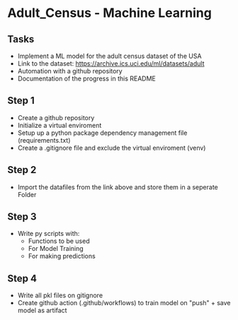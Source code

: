 # Adult_Census - Machine Learning

## Tasks
- Implement a ML model for the adult census dataset of the USA
- Link to the dataset: https://archive.ics.uci.edu/ml/datasets/adult
- Automation with a github repository
- Documentation of the progress in this README

## Step 1
- Create a github repository
- Initialize a virtual enviroment
- Setup up a python package dependency management file (requirements.txt)
- Create a .gitignore file and exclude the virtual enviroment (venv)

## Step 2
- Import the datafiles from the link above and store them in a seperate Folder

## Step 3
- Write py scripts with:
    - Functions to be used
    - For Model Training
    - For making predictions

## Step 4
- Write all pkl files on gitignore
- Create github action (.github/workflows) to train model on "push" + save model as artifact
